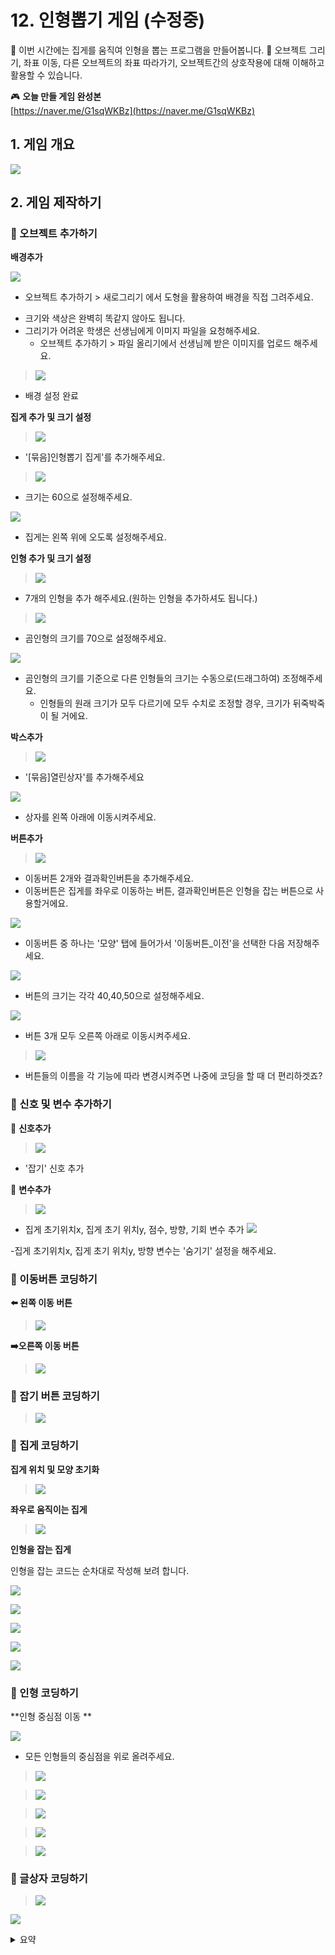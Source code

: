 # 12. 인형뽑기 게임 (수정중)

🙂 이번 시간에는 집게를 움직여 인형을 뽑는 프로그램을 만들어봅니다.
🚩 오브젝트 그리기, 좌표 이동, 다른 오브젝트의 좌표 따라가기, 오브젝트간의 상호작용에 대해 이해하고 활용할 수 있습니다.


🎮  **오늘 만들 게임 완성본**   
[https://naver.me/G1sqWKBz](https://naver.me/G1sqWKBz) 

## 1. 게임 개요
![](img/15_인형뽑기/15_18.png)

## 2. 게임 제작하기

### 🧩 오브젝트 추가하기

**배경추가** 

![](img/15_인형뽑기/15_19.png)

- 오브젝트 추가하기 > 새로그리기 에서 도형을 활용하여 배경을 직접 그려주세요. 
  
  
* 크기와 색상은 완벽히 똑같지 않아도 됩니다. 
* 그리기가 어려운 학생은 선생님에게 이미지 파일을 요청해주세요. 
  * 오브젝트 추가하기 > 파일 올리기에서 선생님께 받은 이미지를 업로드 해주세요. 

> ![](img/15_인형뽑기/15_20.png)
- 배경 설정 완료 

**집게 추가 및 크기 설정** 

> ![](img/15_인형뽑기/15_21.png)
- '[묶음]인형뽑기 집게'를 추가해주세요.

> ![](img/15_인형뽑기/15_22.png)
- 크기는 60으로 설정해주세요.

![](img/15_인형뽑기/15_40.png)
- 집게는 왼쪽 위에 오도록 설정해주세요. 

**인형 추가 및 크기 설정**

> ![](img/15_인형뽑기/15_23.png)
- 7개의 인형을 추가 해주세요.(원하는 인형을 추가하셔도 됩니다.)

> ![](img/15_인형뽑기/15_24.png)
- 곰인형의 크기를  70으로 설정해주세요.

![](img/15_인형뽑기/15_25.png)
- 곰인형의 크기를 기준으로 다른 인형들의 크기는 수동으로(드래그하여) 조정해주세요. 
  - 인형들의 원래 크기가 모두 다르기에 모두 수치로 조정할 경우, 크기가 뒤죽박죽이 될 거에요. 

**박스추가** 

> ![](img/15_인형뽑기/15_26.png)
- '[묶음]열린상자'를 추가해주세요

![](img/15_인형뽑기/15_30.png)
- 상자를 왼쪽 아래에 이동시켜주세요. 


**버튼추가** 

> ![](img/15_인형뽑기/15_27.png)
- 이동버튼 2개와 결과확인버튼을 추가해주세요. 
- 이동버튼은 집게를 좌우로 이동하는 버튼, 결과확인버튼은 인형을 잡는 버튼으로 사용할거에요. 
  
![](img/15_인형뽑기/15_28.png)
- 이동버튼 중 하나는 '모양' 탭에 들어가서 '이동버튼_이전'을 선택한 다음 저장해주세요.
  
![](img/15_인형뽑기/15_29.png)
- 버튼의 크기는 각각 40,40,50으로 설정해주세요. 
  
![](img/15_인형뽑기/15_31.png)
- 버튼 3개 모두 오른쪽 아래로 이동시켜주세요. 

> ![](img/15_인형뽑기/15_34.png)
- 버튼들의 이름을 각 기능에 따라 변경시켜주면 나중에 코딩을 할 때 더 편리하겟죠?

### 🧩 신호 및 변수 추가하기 

🛜 **신호추가**

> ![](img/15_인형뽑기/15_32.png)
- '잡기' 신호 추가
  

🛜 **변수추가**

> ![](img/15_인형뽑기/15_33.png)

- 집게 초기위치x, 집게 초기 위치y, 점수, 방향, 기회 변수 추가 
![](img/15_인형뽑기/15_42.png)

-집게 초기위치x, 집게 초기 위치y, 방향 변수는 '숨기기' 설정을 해주세요.
  
### 🧩 이동버튼 코딩하기 

**⬅️ 왼쪽 이동 버튼**

> ![](img/15_인형뽑기/15_35.png)

**➡️오른쪽 이동 버튼**

> ![](img/15_인형뽑기/15_36.png)

### 🧩 잡기 버튼 코딩하기 

> ![](img/15_인형뽑기/15_37.png)


### 🧩 집게 코딩하기 

**집게 위치 및 모양 초기화**

> ![](img/15_인형뽑기/15_41.png)



**좌우로 움직이는 집게**


> ![](img/15_인형뽑기/15_38.png)



**인형을 잡는 집게**

인형을 잡는 코드는 순차대로 작성해 보려 합니다. 

![](img/15_인형뽑기/15_49.png)

![](img/15_인형뽑기/15_50.png)

![](img/15_인형뽑기/15_51.png)

![](img/15_인형뽑기/15_52.png)

![](img/15_인형뽑기/15_53.png)



### 🧩 인형 코딩하기 

**인형 중심점 이동 **

![](img/15_인형뽑기/15_54.gif)
- 모든 인형들의 중심점을 위로 올려주세요. 

> ![](img/15_인형뽑기/15_55.png)

> ![](img/15_인형뽑기/15_56.png)

> ![](img/15_인형뽑기/15_57.png)



> ![](img/15_인형뽑기/15_58.png)



> ![](img/15_인형뽑기/15_61.png)


### 🧩 글상자 코딩하기 
> ![](img/15_인형뽑기/15_59.png)


![](img/15_인형뽑기/15_60.png)




<details>
<summary> 요약 </summary>
</details>